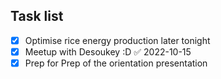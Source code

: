 ## Task list
- [x] Optimise rice energy production later tonight
- [x] Meetup with Desoukey :D ✅ 2022-10-15
- [x] Prep for Prep of the orientation presentation
